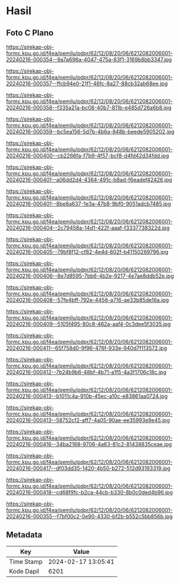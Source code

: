 # Hasil

## Foto C Plano

https://sirekap-obj-formc.kpu.go.id/f4ea/pemilu/pdpr/62/12/08/20/06/6212082006001-20240216-000354--9a7a696a-4047-475a-83f1-3169b8bb3347.jpg

https://sirekap-obj-formc.kpu.go.id/f4ea/pemilu/pdpr/62/12/08/20/06/6212082006001-20240216-000357--ffcb94e0-21f1-46fc-8a27-88cb32ab68ee.jpg

https://sirekap-obj-formc.kpu.go.id/f4ea/pemilu/pdpr/62/12/08/20/06/6212082006001-20240216-000358--f335a21a-bc08-40b7-811b-e485d726a6b8.jpg

https://sirekap-obj-formc.kpu.go.id/f4ea/pemilu/pdpr/62/12/08/20/06/6212082006001-20240216-000359--bc5ea156-5d7b-4b6a-848b-beede5905202.jpg

https://sirekap-obj-formc.kpu.go.id/f4ea/pemilu/pdpr/62/12/08/20/06/6212082006001-20240216-000400--cb2266fa-f7b9-4f57-bcf8-d4fd42d34fdd.jpg

https://sirekap-obj-formc.kpu.go.id/f4ea/pemilu/pdpr/62/12/08/20/06/6212082006001-20240216-000401--a06dd2d4-4364-491c-b8ad-f6eadef42426.jpg

https://sirekap-obj-formc.kpu.go.id/f4ea/pemilu/pdpr/62/12/08/20/06/6212082006001-20240216-000401--8be8a637-1e3a-47b8-9bf0-9051adcb7485.jpg

https://sirekap-obj-formc.kpu.go.id/f4ea/pemilu/pdpr/62/12/08/20/06/6212082006001-20240216-000404--2c79458a-14d1-422f-aaaf-f3337738322d.jpg

https://sirekap-obj-formc.kpu.go.id/f4ea/pemilu/pdpr/62/12/08/20/06/6212082006001-20240216-000405--79bf8f12-cf82-4e4d-802f-b41150269796.jpg

https://sirekap-obj-formc.kpu.go.id/f4ea/pemilu/pdpr/62/12/08/20/06/6212082006001-20240216-000406--8e7d8595-7bb6-4b2e-9217-4e7ae8ddb52e.jpg

https://sirekap-obj-formc.kpu.go.id/f4ea/pemilu/pdpr/62/12/08/20/06/6212082006001-20240216-000408--57fe4bff-792e-4456-a716-ae33b85de16a.jpg

https://sirekap-obj-formc.kpu.go.id/f4ea/pemilu/pdpr/62/12/08/20/06/6212082006001-20240216-000409--5105f495-80c8-462a-aaf4-0c3dee5f3035.jpg

https://sirekap-obj-formc.kpu.go.id/f4ea/pemilu/pdpr/62/12/08/20/06/6212082006001-20240216-000411--65f758d0-9f96-476f-933e-940d7f113572.jpg

https://sirekap-obj-formc.kpu.go.id/f4ea/pemilu/pdpr/62/12/08/20/06/6212082006001-20240216-000412--7b24b9b6-48bf-4b71-a1f5-4a3f1706c18c.jpg

https://sirekap-obj-formc.kpu.go.id/f4ea/pemilu/pdpr/62/12/08/20/06/6212082006001-20240216-000413--b1011c4a-910b-45ec-a10c-e83861aa0724.jpg

https://sirekap-obj-formc.kpu.go.id/f4ea/pemilu/pdpr/62/12/08/20/06/6212082006001-20240216-000413--58752cf2-aff7-4a05-90ae-ee35993e9e45.jpg

https://sirekap-obj-formc.kpu.go.id/f4ea/pemilu/pdpr/62/12/08/20/06/6212082006001-20240216-000416--34ba2168-9706-4a63-81c2-81438835ceae.jpg

https://sirekap-obj-formc.kpu.go.id/f4ea/pemilu/pdpr/62/12/08/20/06/6212082006001-20240216-000417--df03dd35-1420-4b50-b272-512d93193319.jpg

https://sirekap-obj-formc.kpu.go.id/f4ea/pemilu/pdpr/62/12/08/20/06/6212082006001-20240216-000418--cd68f9fc-b2ca-44cb-b330-8b0c0ded4b96.jpg

https://sirekap-obj-formc.kpu.go.id/f4ea/pemilu/pdpr/62/12/08/20/06/6212082006001-20240216-000355--f7bf00c2-0e90-4330-bf2b-b552c5bb856b.jpg


## Metadata

| Key        | Value               |
| ---------- | ------------------- |
| Time Stamp | 2024-02-17 13:05:41 |
| Kode Dapil | 6201                |



